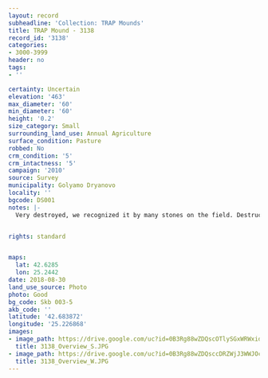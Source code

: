 ```yaml
---
layout: record
subheadline: 'Collection: TRAP Mounds'
title: TRAP Mound - 3138
record_id: '3138'
categories:
- 3000-3999
header: no
tags:
- ''

certainty: Uncertain
elevation: '463'
max_diameter: '60'
min_diameter: '60'
height: '0.2'
size_category: Small
surrounding_land_use: Annual Agriculture
surface_condition: Pasture
robbed: No
crm_condition: '5'
crm_intactness: '5'
campaign: '2010'
source: Survey
municipality: Golyamo Dryanovo
locality: ''
bgcode: DS001
notes: |-
  Very destroyed, we recognized it by many stones on the field. Destructed by agricultural work.


rights: standard


maps:
  lat: 42.6285
  lon: 25.2442
date: 2018-08-30
land_use_source: Photo
photo: Good
bg_code: Skb 003-5
akb_code: ''
latitude: '42.683872'
longitude: '25.226868'
images:
- image_path: https://drive.google.com/uc?id=0B3Rg88wZDQscOTlySGxWRWxidFk
  title: 3138_Overview_S.JPG
- image_path: https://drive.google.com/uc?id=0B3Rg88wZDQsccDRZWjJ3WWJOcjg
  title: 3138_Overview_W.JPG
---
```

